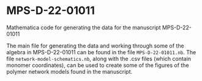 # MPS-D-22-01011
Mathematica code for generating the data for the manuscript MPS-D-22-01011

The main file for generating the data and working through some of the algebra in MPS-D-22-01011 can be found in the file ``MPS-D-22-01011.nb``. The file ``network-model-schematics.nb``, along with the .csv files (which contain monomer coordinates), can be used to create some of the figures of the polymer network models found in the manuscript.
